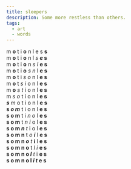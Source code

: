 ```yaml
---
title: sleepers
description: Some more restless than others.
tags:
  - art
  - words
---
```


<style>
	.swap-block strong {
		color: var(--theme-1);
		font-weight: bold;
	}
</style>

<div class="mono swap-block">
m <strong>o</strong> t i <strong>o</strong> n l e s <strong>s</strong><br/>
m <strong>o</strong> t i <strong>o</strong> n l <em>s</em> <strong><em>e</em> s</strong><br/>
m <strong>o</strong> t i <strong>o</strong> n <em>s</em> <em>l</em> <strong>e s</strong><br/>
m <strong>o</strong> t i <strong>o</strong> <em>s</em> <em>n</em> l <strong>e s</strong><br/>
m <strong>o</strong> t i <em>s</em> <em>o</em> n l <strong>e s</strong><br/>
m <strong>o</strong> t <em>s</em> <em>i</em> o n l <strong>e s</strong><br/>
m <strong>o</strong> <em>s</em> <em>t</em> i o n l <strong>e s</strong><br/>
m <em>s</em> <em>o</em> t i o n l <strong>e s</strong><br/>
<strong><em>s</em></strong> <em>m</em> o t i o n l <strong>e s</strong><br/>
<strong>s <em>o</em> <em>m</em></strong> t i o n l <strong>e s</strong><br/>
<strong>s o m</strong> t i <em>n</em> <em>o</em> l <strong>e s</strong><br/>
<strong>s o m</strong> t <em>n</em> <em>i</em> o l <strong>e s</strong><br/>
<strong>s o m <em>n</em></strong> <em>t</em> i o l <strong>e s</strong><br/>
<strong>s o m n</strong> t <em>o</em> <strong><em>i</em></strong> l <strong>e s</strong><br/>
<strong>s o m n <em>o</em></strong> <em>t</em> <strong>i</strong> l <strong>e s</strong><br/>
<strong>s o m n o</strong> t <em>l</em> <em>i</em> <strong>e s</strong><br/>
<strong>s o m n o <em>l</em></strong> <em>t</em> i <strong>e s</strong><br/>
<strong>s o m n o l <em>i</em> <em>t</em> e s</strong><br/>
</div>